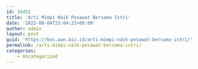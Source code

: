 ```yaml
---
id: 10452
title: 'Arti Mimpi Naik Pesawat Bersama Istri'
date: '2022-08-04T23:04:21+00:00'
author: admin
layout: post
guid: 'https://bos.awn.biz.id/arti-mimpi-naik-pesawat-bersama-istri/'
permalink: /arti-mimpi-naik-pesawat-bersama-istri/
categories:
    - Uncategorized
---
```


